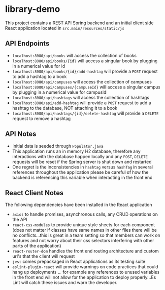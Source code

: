 # library-demo
This project contains a REST API Spring backend and an initial client side React application located in `src.main/resources/static/js`

## API Endpoints
- `localhost:8080/api/books` will access the collection of books
- `localhost:8080/api/books/{id}` will access a singular book by plugging in a numerical value for id
- `localhost:8080/api/books/{id}/add-hashtag` will provide a `POST` request to add a hashtag to a book
- `localhost:8080/api/campuses` will access the collection of campuses
- `localhost:8080/api/campuses/{campuseId}` will access a singular campus by plugging in a numerical value for campusId
- `localhost:8080/api/hashtags` will access the collection of hashtags
- `localhost:8080/api/add-hashtag` will provide a `POST` request to add a hashtag to the database, NOT attaching it to a book 
- `localhost:8080/api/hashtags/{id}/delete-hashtag` will provide a `DELETE` request to remove a hashtag 

## API Notes
- Initial data is seeded through `Populator.java`
- This application runs an in memory H2 database, therefore any interactions with the database happen locally and any `POST`, `DELETE` requests will be reset if the Spring server is shut down and restarted
- One regret is the inconsistencies in `hashtag` versus `hashTag` in several references throughout the application please be careful of how the backend is referencing this variable when interacting in the front end 

## React Client Notes
The following dependencies have been installed in the React application
- `axios` to handle promises, asynchronous calls, any CRUD operations on the API
- `react-css-modules` to provide unique style sheets for each component (does not matter if classes have same names in other files there will be no conflicts...this is great in a team setting so that members can work on features and not worry about their css selectors interfering with other parts of the application)
- `react-router-dom` handles the front end routing architecture and custom url's that the client will request 
- `jest` comes prepackaged in React applications as its testing suite
- `eslint-plugin-react` will provide warnings on code practices that could hang up deployments ... for example any references to unused variables in the front end will not allow for the application to deploy properly...Es Lint will catch these issues and warn the developer. 
